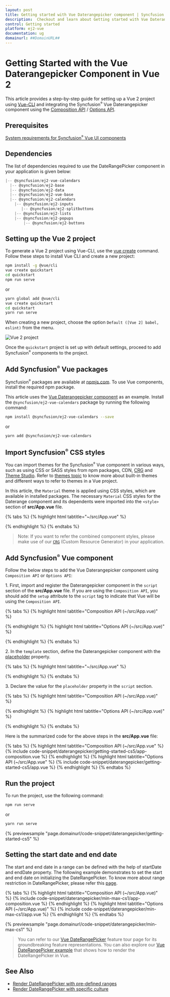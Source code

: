 ```yaml
---
layout: post
title: Getting started with Vue Daterangepicker component | Syncfusion
description:  Checkout and learn about Getting started with Vue Daterangepicker component of Syncfusion Essential JS 2 and more details.
control: Getting started 
platform: ej2-vue
documentation: ug
domainurl: ##DomainURL##
---
```


# Getting Started with the Vue Daterangepicker Component in Vue 2

This article provides a step-by-step guide for setting up a Vue 2 project using [Vue-CLI](https://cli.vuejs.org/) and integrating the Syncfusion<sup style="font-size:70%">&reg;</sup> Vue Daterangepicker component using the [Composition API](https://vuejs.org/guide/introduction.html#composition-api) / [Options API](https://vuejs.org/guide/introduction.html#options-api).

## Prerequisites

[System requirements for Syncfusion<sup style="font-size:70%">&reg;</sup> Vue UI components](https://ej2.syncfusion.com/vue/documentation/system-requirements)

## Dependencies

The list of dependencies required to use the DateRangePicker component in your application is given below:

```javascript
|-- @syncfusion/ej2-vue-calendars
  |-- @syncfusion/ej2-base
  |-- @syncfusion/ej2-data
  |-- @syncfusion/ej2-vue-base
  |-- @syncfusion/ej2-calendars
    |-- @syncfusion/ej2-inputs
       |-- @syncfusion/ej2-splitbuttons
    |-- @syncfusion/ej2-lists
    |-- @syncfusion/ej2-popups
        |-- @syncfusion/ej2-buttons
```

## Setting up the Vue 2 project

To generate a Vue 2 project using Vue-CLI, use the [vue create](https://cli.vuejs.org/#getting-started) command. Follow these steps to install Vue CLI and create a new project:

```bash
npm install -g @vue/cli
vue create quickstart
cd quickstart
npm run serve
```

or

```bash
yarn global add @vue/cli
vue create quickstart
cd quickstart
yarn run serve
```

When creating a new project, choose the option `Default ([Vue 2] babel, eslint)` from the menu.

![Vue 2 project](../appearance/images/vue2-terminal.png)

Once the `quickstart` project is set up with default settings, proceed to add Syncfusion<sup style="font-size:70%">&reg;</sup> components to the project.

## Add Syncfusion<sup style="font-size:70%">&reg;</sup> Vue packages

Syncfusion<sup style="font-size:70%">&reg;</sup> packages are available at [npmjs.com](https://www.npmjs.com/search?q=ej2-vue). To use Vue components, install the required npm package.

This article uses the [Vue Daterangepicker component](https://www.syncfusion.com/vue-components/vue-date-range-picker) as an example. Install the `@syncfusion/ej2-vue-calendars` package by running the following command:

```bash
npm install @syncfusion/ej2-vue-calendars --save
```
or

```bash
yarn add @syncfusion/ej2-vue-calendars
```

## Import Syncfusion<sup style="font-size:70%">&reg;</sup> CSS styles

You can import themes for the Syncfusion<sup style="font-size:70%">&reg;</sup> Vue component in various ways, such as using CSS or SASS styles from npm packages, CDN, [CRG](https://crg.syncfusion.com/) and [Theme Studio](https://ej2.syncfusion.com/vue/documentation/appearance/theme-studio). Refer to [themes topic](https://ej2.syncfusion.com/vue/documentation/appearance/theme) to know more about built-in themes and different ways to refer to themes in a Vue project.

In this article, the `Material` theme is applied using CSS styles, which are available in installed packages. The necessary `Material` CSS styles for the Daterange component and its dependents were imported into the `<style>` section of **src/App.vue** file.

{% tabs %}
{% highlight html tabtitle="~/src/App.vue" %}

<style>
@import '../node_modules/@syncfusion/ej2-base/styles/material.css';
@import '../node_modules/@syncfusion/ej2-buttons/styles/material.css';
@import '../node_modules/@syncfusion/ej2-inputs/styles/material.css';
@import '../node_modules/@syncfusion/ej2-popups/styles/material.css';
@import '../node_modules/@syncfusion/ej2-lists/styles/material.css';
@import "../node_modules/@syncfusion/ej2-vue-calendars/styles/material.css";
</style>

{% endhighlight %}
{% endtabs %}

>Note: If you want to refer the combined component styles, please make use of our [`CRG`](https://crg.syncfusion.com/) (Custom Resource Generator) in your application.

## Add Syncfusion<sup style="font-size:70%">&reg;</sup> Vue component

Follow the below steps to add the Vue Daterangepicker component using `Composition API` or `Options API`:

1\. First, import and register the Daterangepicker component in the `script` section of the **src/App.vue** file. If you are using the `Composition API`, you should add the `setup` attribute to the `script` tag to indicate that Vue will be using the `Composition API`.

{% tabs %}
{% highlight html tabtitle="Composition API (~/src/App.vue)" %}

<script>
import { DateRangePickerComponent as EjsDaterangepicker } from '@syncfusion/ej2-vue-calendars';
</script>

{% endhighlight %}
{% highlight html tabtitle="Options API (~/src/App.vue)" %}

<script>
import { DateRangePickerComponent } from '@syncfusion/ej2-vue-calendars';
export default {
  components: {
    'ejs-daterangepicker': DateRangePickerComponent
  }
}
</script>

{% endhighlight %}
{% endtabs %}

2\. In the `template` section, define the Daterangepicker component with the [placeholder](https://ej2.syncfusion.com/vue/documentation/api/datepicker/#placeholder) property.

{% tabs %}
{% highlight html tabtitle="~/src/App.vue" %}

<template>
    <div id="app">
      <div class='wrapper'>
          <ejs-daterangepicker :placeholder="waterMark"></ejs-daterangepicker>
      </div>
    </div>
</template>

{% endhighlight %}
{% endtabs %}

3\. Declare the value for the `placeholder` property in the `script` section.

{% tabs %}
{% highlight html tabtitle="Composition API (~/src/App.vue)" %}

<script setup>
  const waterMark = 'Select a Range';
</script>

{% endhighlight %}
{% highlight html tabtitle="Options API (~/src/App.vue)" %}

<script>
  data () {
    return {
      waterMark : 'Select a Range'
    }
  }
</script>

{% endhighlight %}
{% endtabs %}

Here is the summarized code for the above steps in the **src/App.vue** file:

{% tabs %}
{% highlight html tabtitle="Composition API (~/src/App.vue" %}
{% include code-snippet/daterangepicker/getting-started-cs5/app-composition.vue %}
{% endhighlight %}
{% highlight html tabtitle="Options API (~/src/App.vue" %}
{% include code-snippet/daterangepicker/getting-started-cs5/app.vue %}
{% endhighlight %}
{% endtabs %}

## Run the project

To run the project, use the following command:

```bash
npm run serve
```

or

```bash
yarn run serve
```
        
{% previewsample "page.domainurl/code-snippet/daterangepicker/getting-started-cs5" %}

## Setting the start date and end date

The start and end date in a range can be defined with the help of startDate and endDate property. The following example demonstrates to set the start and end date on initializing the DateRangePicker. To know more about range restriction in DateRangePicker, please refer this [page](./range-restriction).

{% tabs %}
{% highlight html tabtitle="Composition API (~/src/App.vue)" %}
{% include code-snippet/daterangepicker/min-max-cs1/app-composition.vue %}
{% endhighlight %}
{% highlight html tabtitle="Options API (~/src/App.vue)" %}
{% include code-snippet/daterangepicker/min-max-cs1/app.vue %}
{% endhighlight %}
{% endtabs %}
        
{% previewsample "page.domainurl/code-snippet/daterangepicker/min-max-cs1" %}

> You can refer to our [Vue DateRangePicker](https://www.syncfusion.com/vue-components/vue-date-range-picker) feature tour page for its groundbreaking feature representations. You can also explore our [Vue DateRangePicker example](https://ej2.syncfusion.com/vue/demos/#/material/daterangepicker/default.html) that shows how to render the DateRangePicker in Vue.

## See Also

* [Render DateRangePicker with pre-defined ranges](./customization#preset-ranges)
* [Render DateRangePicker with specific culture](./globalization)
